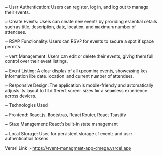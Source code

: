 ~ User Authentication: Users can register, log in, and log out to manage their events.

~ Create Events: Users can create new events by providing essential details such as title, description, date, location, and maximum number of attendees.

~ RSVP Functionality: Users can RSVP for events to secure a spot if space permits.

~ vent Management: Users can edit or delete their events, giving them full control over their event listings.

~ Event Listing: A clear display of all upcoming events, showcasing key information like date, location, and current number of attendees.

~ Responsive Design: The application is mobile-friendly and automatically adjusts its layout to fit different screen sizes for a seamless experience across devices.

~ Technologies Used

~ Frontend: React.js, Bootstrap, React Router, React Toastify

~ State Management: React's built-in state management

~ Local Storage: Used for persistent storage of events and user authentication tokens


Versel Link :- https://event-managment-app-omega.vercel.app
